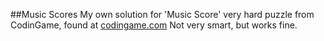 ##Music Scores
My own solution for 'Music Score' very hard puzzle from CodinGame, found at [codingame.com](https://www.codingame.com/training/expert/music-scores)
Not very smart, but works fine.
